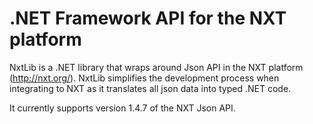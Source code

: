 # .NET Framework API for the NXT platform

NxtLib is a .NET library that wraps around Json API in the NXT platform (http://nxt.org/).
NxtLib simplifies the development process when integrating to NXT as it translates all json data into typed .NET code.

It currently supports version 1.4.7 of the NXT Json API.
